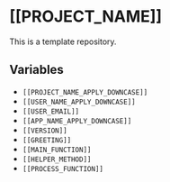 # [[PROJECT_NAME]]

This is a template repository.

## Variables

- `[[PROJECT_NAME_APPLY_DOWNCASE]]`
- `[[USER_NAME_APPLY_DOWNCASE]]`
- `[[USER_EMAIL]]`
- `[[APP_NAME_APPLY_DOWNCASE]]`
- `[[VERSION]]`
- `[[GREETING]]`
- `[[MAIN_FUNCTION]]`
- `[[HELPER_METHOD]]`
- `[[PROCESS_FUNCTION]]`

